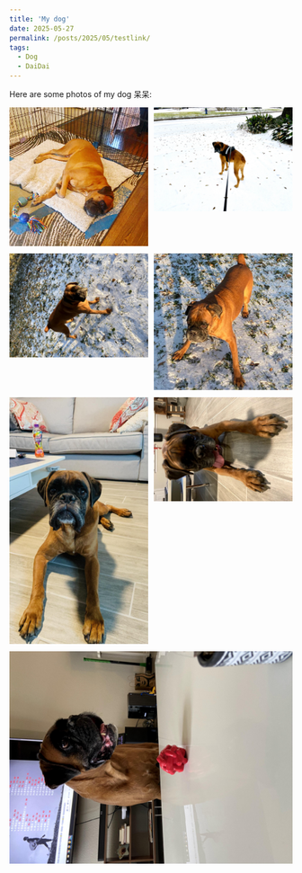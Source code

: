 ```yaml
---
title: 'My dog'
date: 2025-05-27
permalink: /posts/2025/05/testlink/
tags:
  - Dog
  - DaiDai 
---
```

 
Here are some photos of my dog 呆呆: 

<div style="display: flex; flex-wrap: wrap; gap: 10px;">

  <div style="flex: 1 1 45%;">
    <img src="/images/dd/IMG_3170.JPG" alt="IMG_3170" style="width: 100%;">
  </div>

  <div style="flex: 1 1 45%;">
    <img src="/images/dd/IMG_3858x.JPG" alt="IMG_3858" style="width: 100%;">
  </div>

  <div style="flex: 1 1 45%;">
    <img src="/images/dd/IMG_3873x.JPG" alt="IMG_3873" style="width: 100%;">
  </div>

  <div style="flex: 1 1 45%;">
    <img src="/images/dd/IMG_3945.JPG" alt="IMG_3945" style="width: 100%;">
  </div>

  <div style="flex: 1 1 45%;">
    <img src="/images/dd/IMG_5192x.jpg" alt="IMG_5192" style="width: 100%;">
  </div>

  <div style="flex: 1 1 45%;">
    <img src="/images/dd/IMG_5419x.JPG" alt="IMG_5419" style="width: 100%;">
  </div>

  <div style="flex: 1 1 45%;">
    <img src="/images/dd/IMG_5448x.JPG" alt="IMG_5448" style="width: 100%;">
  </div>

</div>
